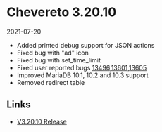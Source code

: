 # Chevereto 3.20.10

2021-07-20

- Added printed debug support for JSON actions
- Fixed bug with "ad" icon
- Fixed bug with set_time_limit
- Fixed user reported bugs [13496](https://chevereto.com/community/threads/13496/),[13601](https://chevereto.com/community/threads/13601/),[13605](https://chevereto.com/community/threads/13605/)
- Improved MariaDB 10.1, 10.2 and 10.3 support
- Removed redirect table

## Links

- [V3.20.10 Release](https://chevereto.com/community/threads/chevereto-v3-20-10.13622/)
